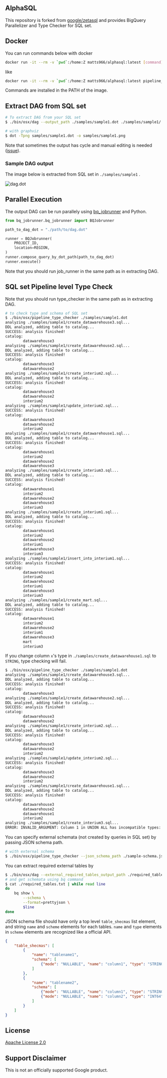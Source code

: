 ## AlphaSQL

This repository is forked from [google/zetasql](https://github.com/google/zetasql) and provides BigQuery Parallelizer and Type Checker for SQL set.

## Docker

You can run commands below with docker

```bash
docker run -it --rm -v `pwd`:/home:Z matts966/alphasql:latest [command]
```

like

```bash
docker run -it --rm -v `pwd`:/home:Z matts966/alphasql:latest pipeline_type_checker ./samples/sample1.dot
```

Commands are installed in the PATH of the image.

## Extract DAG from SQL set

```bash
# To extract DAG from your SQL set
$ ./bin/osx/dag --output_path ./samples/sample1.dot ./samples/sample1/

# with graphviz
$ dot -Tpng samples/sample1.dot -o samples/sample1.png
```

Note that sometimes the output has cycle and manual editing is needed ([issue](https://github.com/Matts966/alphasql/issues/2)).

### Sample DAG output

The image below is extracted from SQL set in `./samples/sample1` .

![dag.dot](samples/sample1.png)

## Parallel Execution

The output DAG can be run parallely using [bq_jobrunner](https://github.com/tsintermax/bq_jobrunner) and Python.

```Python
from bq_jobrunner.bq_jobrunner import BQJobrunner

path_to_dag_dot = "./path/to/dag.dot"

runner = BQJobrunner(
    PROJECT_ID,
    location=REGION,
)
runner.compose_query_by_dot_path(path_to_dag_dot)
runner.execute()
```

Note that you should run job_runner in the same path as in extracting DAG.

## SQL set Pipeline level Type Check

Note that you should run type_checker in the same path as in extracting DAG.

```bash
# to check type and schema of SQL set
$ ./bin/osx/pipeline_type_checker ./samples/sample1.dot
analyzing ./samples/sample1/create_datawarehouse3.sql...
DDL analyzed, adding table to catalog...
SUCCESS: analysis finished!
catalog:
        datawarehouse3
analyzing ./samples/sample1/create_datawarehouse2.sql...
DDL analyzed, adding table to catalog...
SUCCESS: analysis finished!
catalog:
        datawarehouse3
        datawarehouse2
analyzing ./samples/sample1/create_interium2.sql...
DDL analyzed, adding table to catalog...
SUCCESS: analysis finished!
catalog:
        datawarehouse3
        datawarehouse2
        interium2
analyzing ./samples/sample1/update_interium2.sql...
SUCCESS: analysis finished!
catalog:
        datawarehouse3
        datawarehouse2
        interium2
analyzing ./samples/sample1/create_datawarehouse1.sql...
DDL analyzed, adding table to catalog...
SUCCESS: analysis finished!
catalog:
        datawarehouse1
        interium2
        datawarehouse2
        datawarehouse3
analyzing ./samples/sample1/create_interium3.sql...
DDL analyzed, adding table to catalog...
SUCCESS: analysis finished!
catalog:
        datawarehouse1
        interium2
        datawarehouse2
        datawarehouse3
        interium3
analyzing ./samples/sample1/create_interium1.sql...
DDL analyzed, adding table to catalog...
SUCCESS: analysis finished!
catalog:
        datawarehouse1
        interium2
        datawarehouse2
        interium1
        datawarehouse3
        interium3
analyzing ./samples/sample1/insert_into_interium1.sql...
SUCCESS: analysis finished!
catalog:
        datawarehouse1
        interium2
        datawarehouse2
        interium1
        datawarehouse3
        interium3
analyzing ./samples/sample1/create_mart.sql...
DDL analyzed, adding table to catalog...
SUCCESS: analysis finished!
catalog:
        datawarehouse1
        interium2
        datawarehouse2
        interium1
        datawarehouse3
        mart
        interium3
```

If you change column `x`'s type in `./samples/create_datawarehouse1.sql` to `STRING`, type checking will fail.

```bash
$ ./bin/osx/pipeline_type_checker ./samples/sample1.dot
analyzing ./samples/sample1/create_datawarehouse3.sql...
DDL analyzed, adding table to catalog...
SUCCESS: analysis finished!
catalog:
        datawarehouse3
analyzing ./samples/sample1/create_datawarehouse2.sql...
DDL analyzed, adding table to catalog...
SUCCESS: analysis finished!
catalog:
        datawarehouse3
        datawarehouse2
analyzing ./samples/sample1/create_interium2.sql...
DDL analyzed, adding table to catalog...
SUCCESS: analysis finished!
catalog:
        datawarehouse3
        datawarehouse2
        interium2
analyzing ./samples/sample1/update_interium2.sql...
SUCCESS: analysis finished!
catalog:
        datawarehouse3
        datawarehouse2
        interium2
analyzing ./samples/sample1/create_datawarehouse1.sql...
DDL analyzed, adding table to catalog...
SUCCESS: analysis finished!
catalog:
        datawarehouse3
        datawarehouse2
        datawarehouse1
        interium2
analyzing ./samples/sample1/create_interium3.sql...
ERROR: INVALID_ARGUMENT: Column 1 in UNION ALL has incompatible types: STRING, INT64 [at 4:1]
```

You can specify external schemata (not created by queries in SQL set) by passing JSON schema path.

```bash
# with external schema
$ ./bin/osx/pipeline_type_checker --json_schema_path ./sample-schema.json ./samples/sample1.dot
```

You can extract required external tables by

```bash
$ ./bin/osx/dag --external_required_tables_output_path ./required_tables.txt {./path/to/sqls}
# and get schemata using bq command
$ cat ./required_tables.txt | while read line
do
    bq show \
        --schema \
        --format=prettyjson \
        $line
done
```

JSON schema file should have only a top level `table_shecmas` list element, and string `name` and `scheme` elements for each tables. `name` and `type` elements in `scheme` elements are recognized like a official API.

```json
{
    "table_shecmas": [
        {
            "name": "tablename1",
            "schema": [
                {"mode": "NULLABLE", "name": "column1", "type": "STRING", "description": null},
            ]
        },
        {
            "name": "tablename2",
            "schema": [
                {"mode": "NULLABLE", "name": "column1", "type": "STRING", "description": null},
                {"mode": "NULLABLE", "name": "column2", "type": "INT64", "description": null},
            ]
        }
    ]
}
```

## License

[Apache License 2.0](LICENSE)

## Support Disclaimer
This is not an officially supported Google product.
